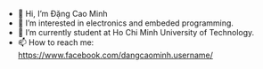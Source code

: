 - 👋 Hi, I’m Đặng Cao Minh
- 👀 I’m interested in electronics and embeded programming.
- 🌱 I’m currently student at Ho Chi Minh University of Technology.
- 📫 How to reach me: https://www.facebook.com/dangcaominh.username/

<!---
Dangcaominh/Dangcaominh is a ✨ special ✨ repository because its `README.md` (this file) appears on your GitHub profile.
You can click the Preview link to take a look at your changes.
--->
